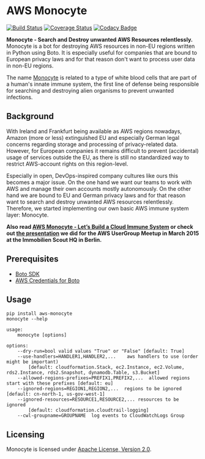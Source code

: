 # AWS Monocyte
[![Build Status](https://api.travis-ci.org/ImmobilienScout24/aws-monocyte.svg?branch=master)](https://travis-ci.org/ImmobilienScout24/aws-monocyte)
[![Coverage Status](https://coveralls.io/repos/ImmobilienScout24/aws-monocyte/badge.svg)](https://coveralls.io/r/ImmobilienScout24/aws-monocyte)
[![Codacy Badge](https://www.codacy.com/project/badge/ab632d7511e14a7ebfd47a797ced7b62)](https://www.codacy.com/public/jan_1691/aws-monocyte_2)

**Monocyte - Search and Destroy unwanted AWS Resources relentlessly.**
Monocyte is a bot for destroying AWS resources in non-EU regions written in Python using Boto.
It is especially useful for companies that are bound to European privacy laws and for that reason don't want to process user data in non-EU regions.

The name [Monocyte](https://en.wikipedia.org/wiki/Monocyte) is related to a type of white blood cells that are part of a human's innate immune system, the first line of defense being responsible for searching and destroying alien organisms to prevent unwanted infections.

## Background
With Ireland and Frankfurt being available as AWS regions nowadays, Amazon (more or less) extinguished 
EU and especially German legal concerns regarding storage and processing of privacy-related data.
However, for European companies it remains difficult to prevent (accidental) usage of services outside the EU, 
as there is still no standardized way to restrict AWS-account rights on this region-level.

Especially in open, DevOps-inspired company cultures like ours this becomes a major issue. 
On the one hand we want our teams to work with AWS and manage their own accounts mostly autonomously.
On the other hand we are bound to EU and German privacy laws and for that reason want to search and destroy 
unwanted AWS resources relentlessly. Therefore, we started implementing our own basic AWS immune system layer: Monocyte.

**Also read [AWS Monocyte - Let’s Build a Cloud Immune System](http://www.datahack.it/cloud-privacy-aws-monocyte/) or 
check out [the presentation](https://dl.dropboxusercontent.com/u/1874278/datahackit/AWS-Monocyte.pdf) we did for the AWS UserGroup Meetup in March 2015 at the Immobilien Scout HQ in Berlin.**

## Prerequisites
- [Boto SDK](http://docs.pythonboto.org/en/latest/getting_started.html)
- [AWS Credentials for Boto](http://docs.pythonboto.org/en/latest/boto_config_tut.html#credentials)

## Usage
```
pip install aws-monocyte
monocyte --help

usage:
    monocyte [options]

options:
    --dry-run=bool valid values "True" or "False" [default: True]
    --use-handlers=HANDLER1,HANDLER2,...    aws handlers to use (order might be important)
        [default: cloudformation.Stack, ec2.Instance, ec2.Volume, rds2.Instance, rds2.Snapshot, dynamodb.Table, s3.Bucket]
    --allowed-regions-prefixes=PREFIX1,PREFIX2,...  allowed regions start with these prefixes [default: eu]
    --ignored-regions=REGION1,REGION2,...  regions to be ignored [default: cn-north-1, us-gov-west-1]
    --ignored-resources=RESOURCE1,RESOURCE2,... resources to be ignored
        [default: cloudformation.cloudtrail-logging]
    --cwl-groupname=GROUPNAME  log events to CloudWatchLogs Group
```

## Licensing 
Monocyte is licensed under [Apache License, Version 2.0](https://github.com/ImmobilienScout24/aws-monocyte/blob/master/LICENSE.txt).
